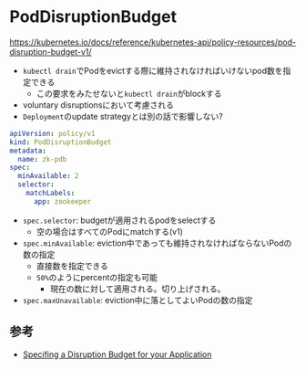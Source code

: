 # PodDisruptionBudget

https://kubernetes.io/docs/reference/kubernetes-api/policy-resources/pod-disruption-budget-v1/

* `kubectl drain`でPodをevictする際に維持されなければいけないpod数を指定できる
  * この要求をみたせないと`kubectl drain`がblockする
* voluntary disruptionsにおいて考慮される
* `Deployment`のupdate strategyとは別の話で影響しない?


```yaml
apiVersion: policy/v1
kind: PodDisruptionBudget
metadata:
  name: zk-pdb
spec:
  minAvailable: 2
  selector:
    matchLabels:
      app: zookeeper
```

* `spec.selector`: budgetが適用されるpodをselectする
  * 空の場合はすべてのPodにmatchする(v1)
* `spec.minAvailable`: eviction中であっても維持されなければならないPodの数の指定
  * 直接数を指定できる
  * `50%`のようにpercentの指定も可能
    * 現在の数に対して適用される。切り上げされる。
* `spec.maxUnavailable`: eviction中に落としてよいPodの数の指定


## 参考

* [Specifing a Disruption Budget for your Application](https://kubernetes.io/docs/tasks/run-application/configure-pdb/)
